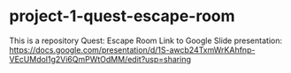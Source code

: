 # project-1-quest-escape-room
This is a repository Quest: Escape Room
Link to Google Slide presentation: https://docs.google.com/presentation/d/1S-awcb24TxmWrKAhfnp-VEcUMdol1g2Vi6QmPWtOdMM/edit?usp=sharing
